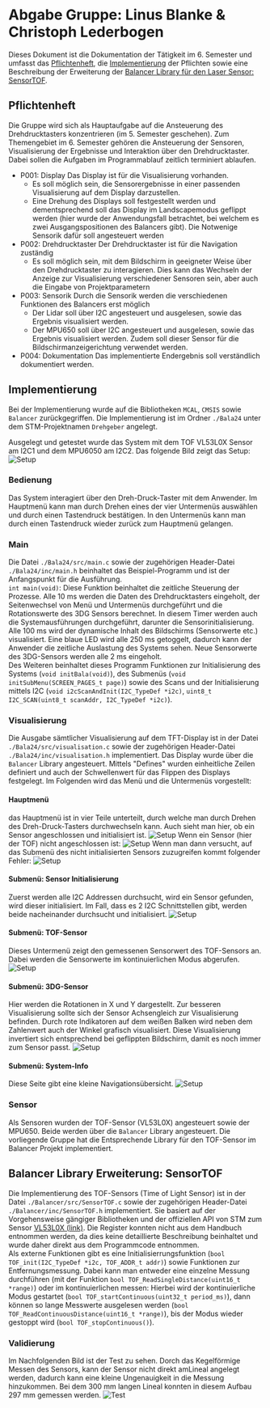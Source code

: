 # Abgabe Gruppe: Linus Blanke & Christoph Lederbogen
Dieses Dokument ist die Dokumentation der Tätigkeit im 6. Semester und umfasst das [Pflichtenheft](#pflichtenheft), die [Implementierung](#implementierung) der Pflichten sowie eine Beschreibung der Erweiterung der [Balancer Library für den Laser Sensor: SensorTOF](#balancer-library-erweiterung-sensortof). <br>

## Pflichtenheft 
Die Gruppe wird sich als Hauptaufgabe auf die Ansteuerung des Drehdrucktasters konzentrieren (im 
5. Semester geschehen). Zum Themengebiet im 6. Semester gehören die Ansteuerung der Sensoren, 
Visualisierung der Ergebnisse und Interaktion über den Drehdrucktaster. Dabei sollen die Aufgaben im 
Programmablauf zeitlich terminiert ablaufen.
- P001: Display
Das Display ist für die Visualisierung vorhanden. 
    - Es soll möglich sein, die Sensorergebnisse in einer passenden Visualisierung auf dem Display 
darzustellen.
    - Eine Drehung des Displays soll festgestellt werden und dementsprechend soll das Display im 
Landscapemodus geflippt werden (hier wurde der Anwendungsfall betrachtet, bei welchem es 
zwei Ausgangspositionen des Balancers gibt). Die Notwenige Sensorik dafür soll angesteuert 
werden
- P002: Drehdrucktaster
Der Drehdrucktaster ist für die Navigation zuständig
    - Es soll möglich sein, mit dem Bildschirm in geeigneter Weise über den Drehdrucktaster zu 
interagieren. Dies kann das Wechseln der Anzeige zur Visualisierung verschiedener Sensoren 
sein, aber auch die Eingabe von Projektparametern
- P003: Sensorik
Durch die Sensorik werden die verschiedenen Funktionen des Balancers erst möglich
    - Der Lidar soll über I2C angesteuert und ausgelesen, sowie das Ergebnis visualisiert werden.
    - Der MPU650 soll über I2C angesteuert und ausgelesen, sowie das Ergebnis visualisiert 
werden. Zudem soll dieser Sensor für die Bildschirmanzeigerichtung verwendet werden.
- P004: Dokumentation
Das implementierte Endergebnis soll verständlich dokumentiert werden.


## Implementierung
Bei der Implementierung wurde auf die Bibliotheken ```MCAL```, ```CMSIS``` sowie ```Balancer``` zurückgegriffen.
Die Implementierung ist im Ordner ```./Bala24``` unter dem STM-Projektnamen ```Drehgeber``` angelegt.

Ausgelegt und getestet wurde das System mit dem TOF VL53L0X Sensor am I2C1 und dem MPU6050 am I2C2. Das folgende Bild zeigt das Setup:
![Setup](docs/Bild_2.jpg)

### Bedienung
Das System interagiert über den Dreh-Druck-Taster mit dem Anwender. Im Hauptmenü kann man durch Drehen eines der vier Untermenüs auswählen und durch einen Tastendruck bestätigen. In den Untermenüs kann man durch einen Tastendruck wieder zurück zum Hauptmenü gelangen.

### Main
Die Datei ```./Bala24/src/main.c``` sowie der zugehörigen Header-Datei ```./Bala24/inc/main.h``` beinhaltet das Beispiel-Programm und ist der Anfangspunkt für die Ausführung. <br>
```int main(void)```: Diese Funktion beinhaltet die zeitliche Steuerung der Prozesse. Alle 10 ms werden die Daten des Drehdrucktasters eingeholt, der Seitenwechsel von Menü und Untermenüs durchgeführt und die Rotationswerte des 3DG Sensors berechnet. In diesem Timer werden auch die Systemausführungen durchgeführt, darunter die Sensorinitialisierung. Alle 100 ms wird der dynamische Inhalt des Bildschirms (Sensorwerte etc.) visualisiert. Eine blaue LED wird alle 250 ms getoggelt, dadurch kann der Anwender die zeitliche Auslastung des Systems sehen. Neue Sensorwerte des 3DG-Sensors werden alle 2 ms eingeholt. <br>
Des Weiteren beinhaltet dieses Programm Funktionen zur Initialisierung des Systems (```void initBala(void)```), des Submenüs (```void initSubMenu(SCREEN_PAGES_t page)```) sowie des Scans und der Initialisierung mittels I2C (```void i2cScanAndInit(I2C_TypeDef *i2c)```, ```uint8_t I2C_SCAN(uint8_t scanAddr, I2C_TypeDef *i2c)```).

### Visualisierung
Die Ausgabe sämtlicher Visualisierung auf dem TFT-Display ist in der Datei ```./Bala24/src/visualisation.c``` sowie der zugehörigen Header-Datei ```./Bala24/inc/visualisation.h``` implementiert. Das Display wurde über die ```Balancer``` Library angesteuert. Mittels "Defines" wurden einheitliche Zeilen definiert und auch der Schwellenwert für das Flippen des Displays festgelegt. Im Folgenden wird das Menü und die Untermenüs vorgestellt:

#### Hauptmenü
das Hauptmenü ist in vier Teile unterteilt, durch welche man durch Drehen des Dreh-Druck-Tasters durchwechseln kann. Auch sieht man hier, ob ein Sensor angeschlossen und initialisiert ist.
![Setup](docs/Bild_3.jpg)
Wenn ein Sensor (hier der TOF) nicht angeschlossen ist:
![Setup](docs/Bild_8.jpg)
Wenn man dann versucht, auf das Submenü des nicht initialisierten Sensors zuzugreifen kommt folgender Fehler:
![Setup](docs/Bild_9.jpg)

#### Submenü: Sensor Initialisierung
Zuerst werden alle I2C Addressen durchsucht, wird ein Sensor gefunden, wird dieser initialisiert. Im Fall, dass es 2 I2C Schnittstellen gibt, werden beide nacheinander durchsucht und initialisiert.
![Setup](docs/Bild_4.jpg)

#### Submenü: TOF-Sensor
Dieses Untermenü zeigt den gemessenen Sensorwert des TOF-Sensors an. Dabei werden die Sensorwerte im kontinuierlichen Modus abgerufen.
![Setup](docs/Bild_5.jpg)

#### Submenü: 3DG-Sensor
Hier werden die Rotationen in X und Y dargestellt. Zur besseren Visualisierung sollte sich der Sensor Achsengleich zur Visualisierung befinden. Durch rote Indikatoren auf dem weißen Balken wird neben dem Zahlenwert auch der Winkel grafisch visualisiert. Diese Visualisierung invertiert sich entsprechend bei geflippten Bildschirm, damit es noch immer zum Sensor passt. 
![Setup](docs/Bild_6.jpg)

#### Submenü: System-Info
Diese Seite gibt eine kleine Navigationsübersicht.
![Setup](docs/Bild_7.jpg)

### Sensor
Als Sensoren wurden der TOF-Sensor (VL53L0X) angesteuert sowie der MPU650. Beide werden über die ```Balancer``` Library angesteuert. Die vorliegende Gruppe hat die Entsprechende Library für den TOF-Sensor im Balancer Projekt implementiert.

## Balancer Library Erweiterung: SensorTOF
Die Implementierung des TOF-Sensors (Time of Light Sensor) ist in der Datei ```./Balancer/src/SensorTOF.c``` sowie der zugehörigen Header-Datei ```./Balancer/inc/SensorTOF.h``` implementiert. Sie basiert auf der Vorgehensweise gängiger Bibliotheken und der offiziellen API von STM zum Sensor [VL53L0X (link)](https://www.st.com/en/embedded-software/stsw-img005.html#get-software). Die Register konnten nicht aus dem Handbuch entnommen werden, da dies keine detaillierte Beschreibung beinhaltet und wurde daher direkt aus dem Programmcode entnommen. <br>
Als externe Funktionen gibt es eine Initialisierrungsfunktion (```bool TOF_init(I2C_TypeDef *i2c, TOF_ADDR_t addr)```) sowie Funktionen zur Entfernungsmessung. Dabei kann man entweder eine einzelne Messung durchführen (mit der Funktion ```bool TOF_ReadSingleDistance(uint16_t *range)```) oder im kontinuierlichen messen: Hierbei wird der kontinuierliche Modus gestartet (```bool TOF_startContinuous(uint32_t period_ms)```), dann können so lange Messwerte ausgelesen werden (```bool TOF_ReadContinuousDistance(uint16_t *range)```), bis der Modus wieder gestoppt wird (```bool TOF_stopContinuous()```).

### Validierung

Im Nachfolgenden Bild ist der Test zu sehen. Dorch das Kegelförmige Messen des Sensors, kann der Sensor nicht direkt amLineal angelegt werden, dadurch kann eine kleine Ungenauigkeit in die Messung hinzukommen. Bei dem 300 mm langen Lineal konnten in diesem Aufbau 297 mm gemessen werden.
![Test](docs/Bild_1.jpg)